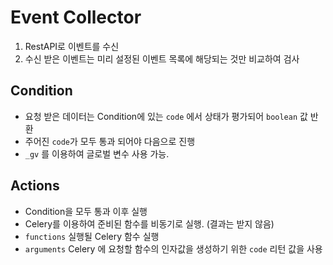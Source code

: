 # Event Collector
1. RestAPI로 이벤트를 수신
1. 수신 받은 이벤트는 미리 설정된 이벤트 목록에 해당되는 것만 비교하여 검사

## Condition
* 요청 받은 데이터는 Condition에 있는 `code` 에서 상태가 평가되어 `boolean` 값 반환 
* 주어진 `code`가 모두 통과 되어야 다음으로 진행
* `_gv` 를 이용하여 글로벌 변수 사용 가능. 

## Actions
* Condition을 모두 통과 이후 실행
* Celery를 이용하여 준비된 함수를 비동기로 실행. (결과는 받지 않음)
* `functions` 실행될 Celery 함수 실행
* `arguments` Celery 에 요청할 함수의 인자값을 생성하기 위한 `code` 리턴 값을 사용



